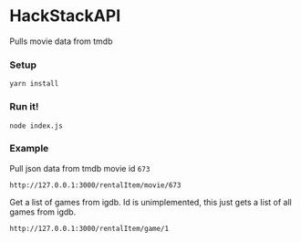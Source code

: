 # HackStackAPI

Pulls movie data from tmdb


### Setup

```
yarn install
```

### Run it!

```
node index.js
```


### Example

Pull json data from tmdb movie id `673`

```
http://127.0.0.1:3000/rentalItem/movie/673
```

Get a list of games from igdb. Id is unimplemented, this just gets a list of all games from igdb.

```
http://127.0.0.1:3000/rentalItem/game/1
```
